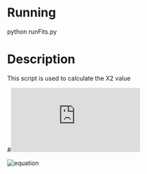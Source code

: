 Running
=======
python runFits.py


Description
===========
This script is used to calculate the X2 value 

#![equation](http://www.sciweavers.org/tex2img.php?eq=%5Cchi%5E%7B2%7D%3D%5Csum_%7Bi%3D1%7D%5E%7BN%7D%20%5Cfrac%7B%5Cleft%28n%5E%7BData%7D_%7Bi%7D-n%5E%7BTemplate%7D_%7Bi%7D%5Cright%29%5E%7B2%7D%7D%7B%28%5Csigma%5E%7BData%7D_%7Bn_%7Bi%7D%7D%29%5E%7B2%7D%2B%28%5Csigma%5E%7BTemplate%7D_%7Bn_%7Bi%7D%7D%29%5E%7B2%7D%7D%20%2C&bc=White&fc=Black&im=jpg&fs=12&ff=arev&edit=0)

![equation]([img]http://www.sciweavers.org/tex2img.php?eq=%5Cchi%5E%7B2%7D%3D%5Csum_%7Bi%3D1%7D%5E%7BN%7D%20%5Cfrac%7B%5Cleft%28n%5E%7BData%7D_%7Bi%7D-n%5E%7BTemplate%7D_%7Bi%7D%5Cright%29%5E%7B2%7D%7D%7B%28%5Csigma%5E%7BData%7D_%7Bn_%7Bi%7D%7D%29%5E%7B2%7D%2B%28%5Csigma%5E%7BTemplate%7D_%7Bn_%7Bi%7D%7D%29%5E%7B2%7D%7D%20%2C&bc=White&fc=Black&im=jpg&fs=12&ff=arev&edit=0[/img])
